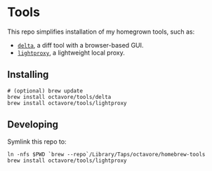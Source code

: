 # Tools

This repo simplifies installation of my homegrown tools, such as:

- [`delta`](https://github.com/octavore/delta), a diff tool with a browser-based GUI.
- [`lightproxy`](https://github.com/octavore/lightproxy), a lightweight local proxy.


## Installing


```
# (optional) brew update
brew install octavore/tools/delta
brew install octavore/tools/lightproxy
```


## Developing

Symlink this repo to:

```
ln -nfs $PWD `brew --repo`/Library/Taps/octavore/homebrew-tools
brew install octavore/tools/lightproxy
```